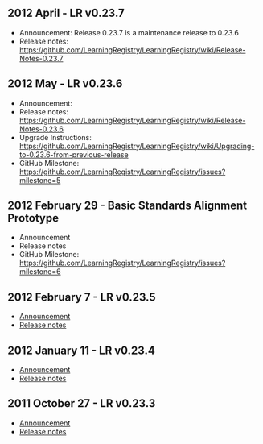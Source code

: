 ## 2012 April - LR v0.23.7
* Announcement: Release 0.23.7 is a maintenance release to 0.23.6
* Release notes: https://github.com/LearningRegistry/LearningRegistry/wiki/Release-Notes-0.23.7

## 2012 May - LR v0.23.6

* Announcement: 
* Release notes: https://github.com/LearningRegistry/LearningRegistry/wiki/Release-Notes-0.23.6
* Upgrade Instructions: https://github.com/LearningRegistry/LearningRegistry/wiki/Upgrading-to-0.23.6-from-previous-release
* GitHub Milestone: https://github.com/LearningRegistry/LearningRegistry/issues?milestone=5


## 2012 February 29 - Basic Standards Alignment Prototype

* Announcement
* Release notes
* GitHub Milestone: https://github.com/LearningRegistry/LearningRegistry/issues?milestone=6

## 2012 February 7 - LR v0.23.5

* [Announcement](http://groups.google.com/group/learningregistry/browse_thread/thread/c12b0109778357be?hl=en)
* [Release notes](https://github.com/LearningRegistry/LearningRegistry/wiki/Release-Notes-0.23.5)

## 2012 January 11 - LR v0.23.4

* [Announcement](http://groups.google.com/group/learningregistry/browse_thread/thread/cb1d76933b83c0c?hl=en)
* [Release notes](https://github.com/LearningRegistry/LearningRegistry/wiki/Release-Notes-0.23.4)

## 2011 October 27 - LR v0.23.3

* [Announcement](http://goo.gl/yelV0)
* [Release notes](http://goo.gl/UdXaO)